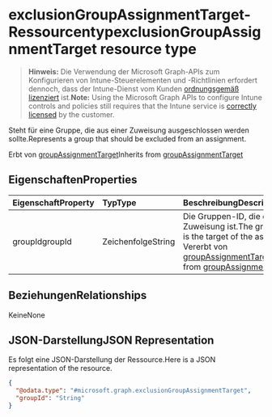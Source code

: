 # <a name="exclusiongroupassignmenttarget-resource-type"></a><span data-ttu-id="f7067-101">exclusionGroupAssignmentTarget-Ressourcentyp</span><span class="sxs-lookup"><span data-stu-id="f7067-101">exclusionGroupAssignmentTarget resource type</span></span>

> <span data-ttu-id="f7067-102">**Hinweis:** Die Verwendung der Microsoft Graph-APIs zum Konfigurieren von Intune-Steuerelementen und -Richtlinien erfordert dennoch, dass der Intune-Dienst vom Kunden [ordnungsgemäß lizenziert](https://go.microsoft.com/fwlink/?linkid=839381) ist.</span><span class="sxs-lookup"><span data-stu-id="f7067-102">**Note:** Using the Microsoft Graph APIs to configure Intune controls and policies still requires that the Intune service is [correctly licensed](https://go.microsoft.com/fwlink/?linkid=839381) by the customer.</span></span>

<span data-ttu-id="f7067-103">Steht für eine Gruppe, die aus einer Zuweisung ausgeschlossen werden sollte.</span><span class="sxs-lookup"><span data-stu-id="f7067-103">Represents a group that should be excluded from an assignment.</span></span>

<span data-ttu-id="f7067-104">Erbt von [groupAssignmentTarget](../resources/intune_shared_groupassignmenttarget.md)</span><span class="sxs-lookup"><span data-stu-id="f7067-104">Inherits from [groupAssignmentTarget](../resources/intune_shared_groupassignmenttarget.md)</span></span>

## <a name="properties"></a><span data-ttu-id="f7067-105">Eigenschaften</span><span class="sxs-lookup"><span data-stu-id="f7067-105">Properties</span></span>
|<span data-ttu-id="f7067-106">Eigenschaft</span><span class="sxs-lookup"><span data-stu-id="f7067-106">Property</span></span>|<span data-ttu-id="f7067-107">Typ</span><span class="sxs-lookup"><span data-stu-id="f7067-107">Type</span></span>|<span data-ttu-id="f7067-108">Beschreibung</span><span class="sxs-lookup"><span data-stu-id="f7067-108">Description</span></span>|
|:---|:---|:---|
|<span data-ttu-id="f7067-109">groupId</span><span class="sxs-lookup"><span data-stu-id="f7067-109">groupId</span></span>|<span data-ttu-id="f7067-110">Zeichenfolge</span><span class="sxs-lookup"><span data-stu-id="f7067-110">String</span></span>|<span data-ttu-id="f7067-111">Die Gruppen-ID, die das Ziel der Zuweisung ist.</span><span class="sxs-lookup"><span data-stu-id="f7067-111">The group Id that is the target of the assignment.</span></span> <span data-ttu-id="f7067-112">Vererbt von [groupAssignmentTarget](../resources/intune_shared_groupassignmenttarget.md)</span><span class="sxs-lookup"><span data-stu-id="f7067-112">Inherited from [groupAssignmentTarget](../resources/intune_shared_groupassignmenttarget.md)</span></span>|

## <a name="relationships"></a><span data-ttu-id="f7067-113">Beziehungen</span><span class="sxs-lookup"><span data-stu-id="f7067-113">Relationships</span></span>
<span data-ttu-id="f7067-114">Keine</span><span class="sxs-lookup"><span data-stu-id="f7067-114">None</span></span>
## <a name="json-representation"></a><span data-ttu-id="f7067-115">JSON-Darstellung</span><span class="sxs-lookup"><span data-stu-id="f7067-115">JSON Representation</span></span>
<span data-ttu-id="f7067-116">Es folgt eine JSON-Darstellung der Ressource.</span><span class="sxs-lookup"><span data-stu-id="f7067-116">Here is a JSON representation of the resource.</span></span>
<!-- {
  "blockType": "resource",
  "@odata.type": "microsoft.graph.exclusionGroupAssignmentTarget"
}
-->
``` json
{
  "@odata.type": "#microsoft.graph.exclusionGroupAssignmentTarget",
  "groupId": "String"
}
```



